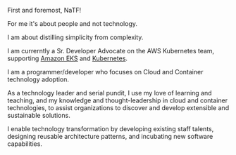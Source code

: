 First and foremost, NaTF!

For me it's about people and not technology.

I am about distilling simplicity from complexity.

I am currerntly a Sr. Developer Advocate on the AWS Kubernetes team, supporting [Amazon EKS](https://aws.amazon.com/eks/) and [Kubernetes](https://www.youtube.com/watch?v=DfmQWYiwFDk).

I am a programmer/developer who focuses on Cloud and Container technology adoption.

As a technology leader and serial pundit, I use my love of learning and teaching, and my knowledge and thought-leadership in cloud and container technologies, to assist organizations to discover and develop extensible and sustainable solutions.

I enable technology transformation by developing existing staff talents, designing reusable architecture patterns, and incubating new software capabilities.
